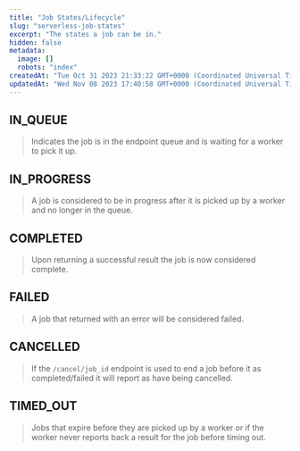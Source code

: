 ```yaml
---
title: "Job States/Lifecycle"
slug: "serverless-job-states"
excerpt: "The states a job can be in."
hidden: false
metadata: 
  image: []
  robots: "index"
createdAt: "Tue Oct 31 2023 21:33:22 GMT+0000 (Coordinated Universal Time)"
updatedAt: "Wed Nov 08 2023 17:40:58 GMT+0000 (Coordinated Universal Time)"
---
```


## IN_QUEUE

> Indicates the job is in the endpoint queue and is waiting for a worker to pick it up.

## IN_PROGRESS

> A job is considered to be in progress after it is picked up by a worker and no longer in the queue.

## COMPLETED

> Upon returning a successful result the job is now considered complete.

## FAILED

> A job that returned with an error will be considered failed.

## CANCELLED

> If the `/cancel/job_id` endpoint is used to end a job before it as completed/failed it will report as have being cancelled.

## TIMED_OUT

> Jobs that expire before they are picked up by a worker or if the worker never reports back a result for the job before timing out.
